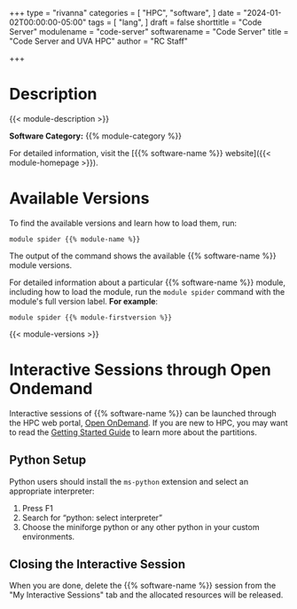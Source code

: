 +++
type = "rivanna"
categories = [
  "HPC",
  "software",
]
date = "2024-01-02T00:00:00-05:00"
tags = [
  "lang",
]
draft = false
shorttitle = "Code Server"
modulename = "code-server"
softwarename = "Code Server"
title = "Code Server and UVA HPC"
author = "RC Staff"

+++

# Description
{{< module-description >}}

**Software Category:** {{% module-category %}}

For detailed information, visit the [{{% software-name %}} website]({{< module-homepage >}}).

# Available Versions
To find the available versions and learn how to load them, run:
```
module spider {{% module-name %}}
```

The output of the command shows the available {{% software-name %}} module versions.

For detailed information about a particular {{% software-name %}} module, including how to load the module, run the `module spider` command with the module's full version label. __For example__:
```
module spider {{% module-firstversion %}}
```

{{< module-versions >}}

# Interactive Sessions through Open Ondemand

Interactive sessions of {{% software-name %}} can be launched through the HPC web portal, [Open OnDemand](/userinfo/hpc/ood).
If you are new to HPC, you may want to read the [Getting Started Guide](/userinfo/hpc/#get-started) to learn more about the partitions.

## Python Setup

Python users should install the `ms-python` extension and select an appropriate interpreter:

1. Press F1
1. Search for “python: select interpreter”
1. Choose the miniforge python or any other python in your custom environments.

## Closing the Interactive Session
When you are done, delete the {{% software-name %}} session from the "My Interactive Sessions" tab and the allocated resources will be released.
